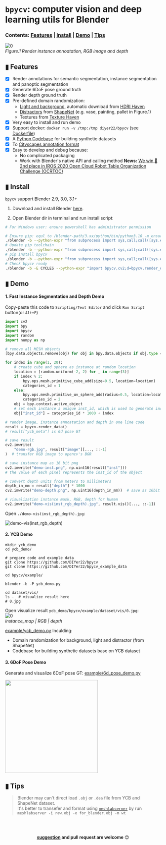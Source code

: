 # `bpycv`: computer vision and deep learning utils for Blender

### Contents: [Features](#-features) | [Install](#-install) | [Demo](#-demo) | [Tips](#-tips) 

![0](https://user-images.githubusercontent.com/10448025/115022704-55937980-9ef0-11eb-952e-c85eb5fad4b8.jpg)      
*Figure.1 Render instance annoatation, RGB image and depth*

## ▮ Features
 - [x] Render annotations for semantic segmentation, instance segmentation and panoptic segmentation 
 - [x] Generate 6DoF pose ground truth
 - [x] Render depth ground truth
 - [x] Pre-defined domain randomization: 
    - [Light and background](https://github.com/DIYer22/bpycv_example_data/tree/main/background_and_light), automatic download from [HDRI Haven](https://hdrihaven.com/hdris/)
    - [Distractors](https://arxiv.org/pdf/1804.06516) from [ShapeNet](https://shapenet.org/) (e.g. vase, painting, pallet in Figure.1)
    - Textures from [Texture Haven](https://texturehaven.com/textures/)
 - [x] Very easy to install and run demo
 - [x] Support docker: `docker run -v /tmp:/tmp diyer22/bpycv` (see [Dockerfile](Dockerfile))
 - [x] A [Python Codebase](example/ycb_demo.py) for building synthetic datasets
 - [x] To [Cityscapes annotation format](https://github.com/DIYer22/bpycv/issues/38)
 - [x] Easy to develop and debug because:
    - No complicated packaging
    - Work with Blender's native API and calling method
**News:** [We win 🥈2nd place in IROS 2020 Open Cloud Robot Table Organization Challenge (OCRTOC)](https://github.com/DIYer22/bpycv/issues/15)

## ▮ Install
`bpycv` support Blender 2.9, 3.0, 3.1+

1. Download and install Blender [here](https://www.blender.org/download/).

2. Open Blender dir in terminal and run install script:

```bash
# For Windows user: ensure powershell has administrator permission

# Ensure pip: equl to /blender-path/3.xx/python/bin/python3.10 -m ensurepip
./blender -b --python-expr "from subprocess import sys,call;call([sys.executable,'-m','ensurepip'])"
# Update pip toolchain
./blender -b --python-expr "from subprocess import sys,call;call([sys.executable]+'-m pip install -U pip setuptools wheel'.split())"
# pip install bpycv
./blender -b --python-expr "from subprocess import sys,call;call([sys.executable]+'-m pip install -U bpycv'.split())"
# Check bpycv ready
./blender -b -E CYCLES --python-expr "import bpycv,cv2;d=bpycv.render_data();bpycv.tree(d);cv2.imwrite('/tmp/try_bpycv_vis(inst-rgb-depth).jpg', d.vis()[...,::-1])"
```

## ▮ Demo
#### 1. Fast Instance Segmentation and Depth Demo
Copy-paste this code to `Scripting/Text Editor` and click `Run Script` button(or `Alt+P`)
```python
import cv2
import bpy
import bpycv
import random
import numpy as np

# remove all MESH objects
[bpy.data.objects.remove(obj) for obj in bpy.data.objects if obj.type == "MESH"]

for index in range(1, 20):
    # create cube and sphere as instance at random location
    location = [random.uniform(-2, 2) for _ in range(3)]
    if index % 2:
        bpy.ops.mesh.primitive_cube_add(size=0.5, location=location)
        categories_id = 1
    else:
        bpy.ops.mesh.primitive_uv_sphere_add(radius=0.5, location=location)
        categories_id = 2
    obj = bpy.context.active_object
    # set each instance a unique inst_id, which is used to generate instance annotation.
    obj["inst_id"] = categories_id * 1000 + index

# render image, instance annoatation and depth in one line code
result = bpycv.render_data()
# result["ycb_meta"] is 6d pose GT

# save result
cv2.imwrite(
    "demo-rgb.jpg", result["image"][..., ::-1]
)  # transfer RGB image to opencv's BGR

# save instance map as 16 bit png
cv2.imwrite("demo-inst.png", np.uint16(result["inst"]))
# the value of each pixel represents the inst_id of the object

# convert depth units from meters to millimeters
depth_in_mm = result["depth"] * 1000
cv2.imwrite("demo-depth.png", np.uint16(depth_in_mm))  # save as 16bit png

# visualization instance mask, RGB, depth for human
cv2.imwrite("demo-vis(inst_rgb_depth).jpg", result.vis()[..., ::-1])
```
Open `./demo-vis(inst_rgb_depth).jpg`:   

![demo-vis(inst_rgb_depth)](https://user-images.githubusercontent.com/10448025/115022679-4ad8e480-9ef0-11eb-9a42-cdfbf7e9d2ae.jpg)

#### 2. YCB Demo

```shell
mkdir ycb_demo
cd ycb_demo/

# prepare code and example data
git clone https://github.com/DIYer22/bpycv
git clone https://github.com/DIYer22/bpycv_example_data

cd bpycv/example/

blender -b -P ycb_demo.py

cd dataset/vis/
ls .  # visualize result here
# 0.jpg
```
Open visualize result `ycb_demo/bpycv/example/dataset/vis/0.jpg`:   
![0](https://user-images.githubusercontent.com/10448025/115022704-55937980-9ef0-11eb-952e-c85eb5fad4b8.jpg)    
*instance_map | RGB | depth*

[example/ycb_demo.py](example/ycb_demo.py) Inculding:
- Domain randomization for background, light and distractor (from ShapeNet)
- Codebase for building synthetic datasets base on YCB dataset

#### 3. 6DoF Pose Demo
Generate and visualize 6DoF pose GT: [example/6d_pose_demo.py](example/6d_pose_demo.py)

<img src="https://user-images.githubusercontent.com/10448025/74708759-5e3ee000-5258-11ea-8849-0174c34d507c.png" style="width:300px">


## ▮ Tips
 > Blender may can't direct load `.obj` or `.dea` file from YCB and ShapeNet dataset.  
 > It's better to transefer and format using [`meshlabserver`](https://github.com/cnr-isti-vclab/meshlab/releases) by run `meshlabserver -i raw.obj -o for_blender.obj -m wt`

<br>
<br>
<div align="center">

**[suggestion](https://github.com/DIYer22/bpycv/issues) and pull request are welcome** 😊
</div>
